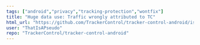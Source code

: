 ```yaml
---
tags: ["android","privacy","tracking-protection","wontfix"]
title: "Huge data use: Traffic wrongly attributed to TC"
html_url: "https://github.com/TrackerControl/tracker-control-android/issues/202"
user: "ThatIsAPseudo"
repo: "TrackerControl/tracker-control-android"
---
```


